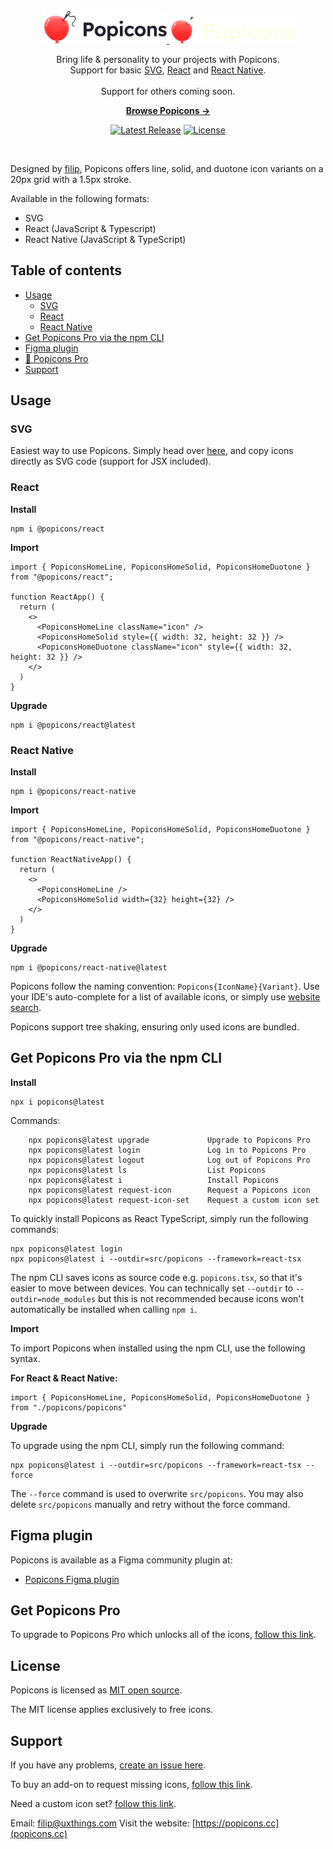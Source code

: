 <br>
<p align="center">
  <a href="https://popicons.cc/#gh-light-mode-only" target="_blank">
    <img src="./.github/popicons-light.svg" alt="Popicons" width="200">
  </a>
  <a href="https://popicons.cc/#gh-dark-mode-only" target="_blank">
    <img src="./.github/popicons-dark.svg" alt="Popicons" width="200">
  </a>
</p>

<p align="center">
  Bring life & personality to your projects with Popicons.
<br>
 Support for basic <a href="#svg">SVG</a>, <a href="#react">React</a> and <a href="#reactnative">React Native</a>.
<br><br>
  Support for others coming soon.
<p>

<p align="center">
  <a href="https://popicons.cc/icons"><strong>Browse Popicons &rarr;</strong></a>
</p>

<p align="center">
    <a href="https://github.com/uxthings/popicons/releases"><img src="https://img.shields.io/npm/v/popicons" alt="Latest Release"></a>
    <a href="https://github.com/uxthings/popicons/blob/master/LICENSE"><img src="https://img.shields.io/badge/license-MIT-green" alt="License"></a>
</p>

<br>

Designed by [filip](https://x.com/filipistyping), Popicons offers line, solid, and duotone icon variants on a 20px grid with a 1.5px stroke.

Available in the following formats:

- SVG
- React (JavaScript & Typescript)
- React Native (JavaScript & TypeScript)

## Table of contents

- [Usage](#usage)
  - [SVG](#svg)
  - [React](#react)
  - [React Native](#react-native)
- [Get Popicons Pro via the npm CLI](#get-popicons-pro-via-the-npm-cli)
- [Figma plugin](#figma-plugin)
- [🎈 Popicons Pro](#get-popicons-pro)
- [Support](#support)

## Usage

### SVG

Easiest way to use Popicons. Simply head over [here](https://popicons.cc/icons), and copy icons directly as SVG code (support for JSX included).

### React

**Install**

```
npm i @popicons/react
```

**Import**
```tsx
import { PopiconsHomeLine, PopiconsHomeSolid, PopiconsHomeDuotone } from "@popicons/react";

function ReactApp() {
  return (
    <>
      <PopiconsHomeLine className="icon" />
      <PopiconsHomeSolid style={{ width: 32, height: 32 }} />
      <PopiconsHomeDuotone className="icon" style={{ width: 32, height: 32 }} />
    </>
  )
}
```

**Upgrade**
```
npm i @popicons/react@latest
```


### React Native

**Install**
```
npm i @popicons/react-native
```

**Import**
```tsx
import { PopiconsHomeLine, PopiconsHomeSolid, PopiconsHomeDuotone } from "@popicons/react-native";

function ReactNativeApp() {
  return (
    <>
      <PopiconsHomeLine />
      <PopiconsHomeSolid width={32} height={32} />
    </>
  )
}
```

**Upgrade**
```
npm i @popicons/react-native@latest
```


Popicons follow the naming convention: `Popicons{IconName}{Variant}`. Use your IDE's auto-complete for a list of available icons, or simply use [website search](https://popicons.cc/icons).

Popicons support tree shaking, ensuring only used icons are bundled.

## Get Popicons Pro via the npm CLI

**Install**

```
npx i popicons@latest
```

Commands:

```
    npx popicons@latest upgrade             Upgrade to Popicons Pro
    npx popicons@latest login               Log in to Popicons Pro
    npx popicons@latest logout              Log out of Popicons Pro
    npx popicons@latest ls                  List Popicons
    npx popicons@latest i                   Install Popicons
    npx popicons@latest request-icon        Request a Popicons icon
    npx popicons@latest request-icon-set    Request a custom icon set
```

To quickly install Popicons as React TypeScript, simply run the following commands:

```
npx popicons@latest login
npx popicons@latest i --outdir=src/popicons --framework=react-tsx
```

The npm CLI saves icons as source code e.g. `popicons.tsx`, so that it's easier to move between devices. You can technically set `--outdir` to `--outdir=node_modules` but this is not recommended because icons won't automatically be installed when calling `npm i`.

**Import**

To import Popicons when installed using the npm CLI, use the following syntax.

**For React & React Native:**

```tsx
import { PopiconsHomeLine, PopiconsHomeSolid, PopiconsHomeDuotone } from "./popicons/popicons"
```

**Upgrade**

To upgrade using the npm CLI, simply run the following command:

```
npx popicons@latest i --outdir=src/popicons --framework=react-tsx --force
```

The `--force` command is used to overwrite `src/popicons`. You may also delete `src/popicons` manually and retry without the force command.

## Figma plugin

Popicons is available as a Figma community plugin at:

- [Popicons Figma plugin](https://www.figma.com/community/plugin/1293959934134570572/popicons)

## Get Popicons Pro

To upgrade to Popicons Pro which unlocks all of the icons, [follow this link](https://popicons.cc/#pricing). 

## License

Popicons is licensed as [MIT open source](https://github.com/uxthings/popicons/blob/main/LICENSE).

The MIT license applies exclusively to free icons.

## Support

If you have any problems, [create an issue here](https://github.com/uxthings/popicons/issues/new).

To buy an add-on to request missing icons, [follow this link](https://popicons.lemonsqueezy.com/checkout/buy/422a00c5-611d-46fc-aa4c-8d6176347fd1).

Need a custom icon set? [follow this link](https://cal.com/uxthings/popicons).

Email: filip@uxthings.com
Visit the website: [https://popicons.cc](popicons.cc)
